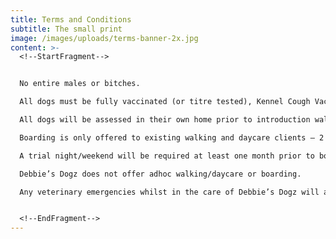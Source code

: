 ```yaml
---
title: Terms and Conditions
subtitle: The small print
image: /images/uploads/terms-banner-2x.jpg
content: >-
  <!--StartFragment-->


  No entire males or bitches.

  All dogs must be fully vaccinated (or titre tested), Kennel Cough Vaccinated and have proof of a regular parasite and worming prevention program.

  All dogs will be assessed in their own home prior to introduction walk with Magic and Mo before joining Debbie’s Dogz group walking.

  Boarding is only offered to existing walking and daycare clients – 2 walks per week or one daycare per week for a minimum of 3 months. 

  A trial night/weekend will be required at least one month prior to boarding dates.

  Debbie’s Dogz does not offer adhoc walking/daycare or boarding.

  Any veterinary emergencies whilst in the care of Debbie’s Dogz will automatically be taken to Aston Clinton Veterinary Centre, who I have been using for over twenty years for both my own pets and now clients dogs.


  <!--EndFragment-->
---
```

